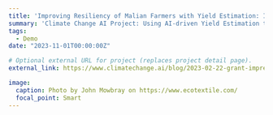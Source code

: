 ```yaml
---
title: 'Improving Resiliency of Malian Farmers with Yield Estimation: IMPRESSYIELD'
summary: 'Climate Change AI Project: Using AI-driven Yield Estimation to Improve Resilience of Malian Cotton Farmers'
tags:
  - Demo
date: "2023-11-01T00:00:00Z"

# Optional external URL for project (replaces project detail page).
external_link: https://www.climatechange.ai/blog/2023-02-22-grant-impressyield

image:
  caption: Photo by John Mowbray on https://www.ecotextile.com/
  focal_point: Smart
---
```

